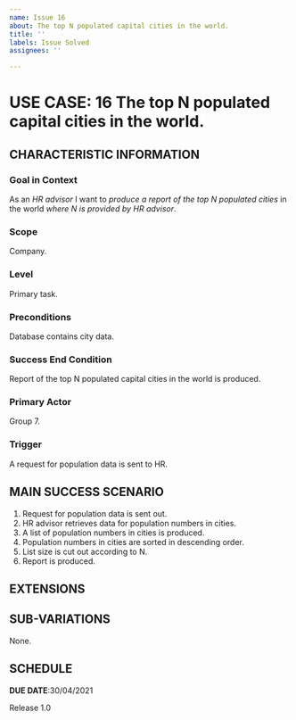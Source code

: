 ```yaml
---
name: Issue 16
about: The top N populated capital cities in the world.
title: ''
labels: Issue Solved
assignees: ''

---
```


# USE CASE: 16 The top N populated capital cities in the world.
## CHARACTERISTIC INFORMATION

### Goal in Context

As an *HR advisor* I want to *produce a report of the top N populated cities* in the world *where N is provided by HR advisor*.

### Scope

Company.

### Level

Primary task.

### Preconditions

Database contains city data.

### Success End Condition

Report of the top N populated capital cities in the world is produced.

### Primary Actor

Group 7.

### Trigger

A request for population data is sent to HR.

## MAIN SUCCESS SCENARIO

1. Request for population data is sent out.
2. HR advisor retrieves data for population numbers in cities.
3. A list of population numbers in cities is produced.
4. Population numbers in cities are sorted in descending order.
5. List size is cut out according to N.
6. Report is produced.

## EXTENSIONS

## SUB-VARIATIONS

None.

## SCHEDULE

**DUE DATE**:30/04/2021

 Release 1.0
